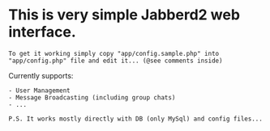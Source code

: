 This is very simple Jabberd2 web interface.
===========================================

    To get it working simply copy "app/config.sample.php" into "app/config.php" file and edit it... (@see comments inside)

Currently supports:
    
    - User Management
    - Message Broadcasting (including group chats)
    - ...

	P.S. It works mostly directly with DB (only MySql) and config files...
